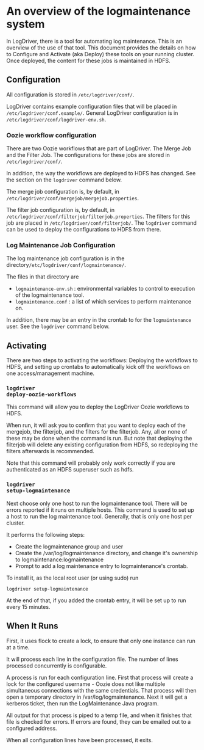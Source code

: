 # An overview of the logmaintenance system

In LogDriver, there is a tool for automating log maintenance.  This is an overview of the use of that tool.  This document provides the details on how to Configure and Activate (aka Deploy) these tools on your running cluster.  Once deployed, the content for these jobs is maintained in HDFS.

## Configuration
All configuration is stored in <code>/etc/logdriver/conf/</code>.

LogDriver contains example configuration files that will be placed in <code>/etc/logdriver/conf.example/</code>.  General LogDriver configuration is in <code>/etc/logdriver/conf/logdriver-env.sh</code>.

### Oozie workflow configuration
There are two Oozie workflows that are part of LogDriver.  The Merge Job and the Filter Job.  The configurations for these jobs are stored in <code>/etc/logdriver/conf/</code>.

In addition, the way the workflows are deployed to HDFS has changed.  See the section on the <code>logdriver</code> command below.

The merge job configuration is, by default, in <code>/etc/logdriver/conf/mergejob/mergejob.properties</code>.

The filter job configuration is, by default, in <code>/etc/logdriver/conf/filterjob/filterjob.properties</code>.  The filters for this job are placed in <code>/etc/logdriver/conf/filterjob/</code>.  The <code>logdriver</code> command can be used to deploy the configurations to HDFS from there.

### Log Maintenance Job Configuration
The log maintenance job configuration is in the directory<code>/etc/logdriver/conf/logmaintenance/</code>.

The files in that directory are

* <code>logmaintenance-env.sh</code> : environmental variables to control to execution of the logmaintenance tool.
* <code>logmaintenance.conf</code> : a list of which services to perform maintenance on.

In addition, there may be an entry in the crontab to for the <code>logmaintenance</code> user.  See the <code>logdriver</code> command below.


## Activating

There are two steps to activating the workflows:  Deploying the workflows to HDFS, and setting up crontabs to automatically kick off the workflows on one access/management machine.

### <code>logdriver deploy-oozie-workflows</code>
This command will allow you to deploy the LogDriver Oozie workflows to HDFS.

When run, it will ask you to confirm that you want to deploy each of the mergejob, the filterjob, and the filters for the filterjob.  Any, all or none of these may be done when the command is run.  But note that deploying the filterjob will delete any existing configuration from HDFS, so redeploying the filters afterwards is recommended.

Note that this command will probably only work correctly if you are authenticated as an HDFS superuser such as hdfs.

### <code>logdriver setup-logmaintenance</code>
Next choose only one host to run the logmaintenance tool.  There will be errors reported if it runs on multiple hosts.  This command is used to set up a host to run the log maintenance tool.  Generally, that is only one host per cluster.

It performs the following steps:

* Create the logmaintenance group and user
* Create the /var/log/logmaintenance directory, and change it's ownership to logmaintenance:logmaintenance
* Prompt to add a log maintenance entry to logmaintenance's crontab.

To install it, as the local root user (or using sudo) run

```
logdriver setup-logmaintenance
```

At the end of that, if you added the crontab entry, it will be set up to run every 15 minutes.

## When It Runs

First, it uses flock to create a lock, to ensure that only one instance can run at a time.

It will process each line in the configuration file.  The number of lines processed concurrently is configurable.

A process is run for each configuration line.  First that process will create a lock for the configured username - Oozie does not like multiple simultaneous connections with the same credentials.  That process will then open a temporary directory in /var/log/logmaintenance.  Next it will get a kerberos ticket, then run the LogMaintenance Java program.

All output for that process is piped to a temp file, and when it finishes that file is checked for errors.  If errors are found, they can be emailed out to a configured address.

When all configuration lines have been processed, it exits.

